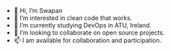 - 👋 Hi, I’m Swapan
- 👀 I’m interested in clean code that works.
- 🌱 I’m currently studying DevOps in ATU, Ireland.
- 💞️ I’m looking to collaborate on open source projects.
- 📫 I am available for collaboration and participation.

<!---
swapanmazumdaratu/swapanmazumdaratu is a ✨ special ✨ repository because its `README.md` (this file) appears on your GitHub profile.
You can click the Preview link to take a look at your changes.
--->
